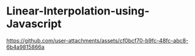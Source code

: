 # Linear-Interpolation-using-Javascript

https://github.com/user-attachments/assets/cf0bcf70-b9fc-48fc-abc8-6b4a9815866a
